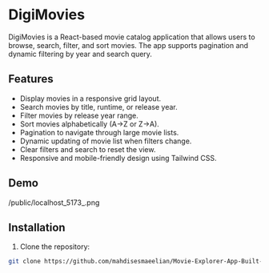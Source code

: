 # DigiMovies

DigiMovies is a React-based movie catalog application that allows users to browse, search, filter, and sort movies. The app supports pagination and dynamic filtering by year and search query.

## Features

- Display movies in a responsive grid layout.
- Search movies by title, runtime, or release year.
- Filter movies by release year range.
- Sort movies alphabetically (A→Z or Z→A).
- Pagination to navigate through large movie lists.
- Dynamic updating of movie list when filters change.
- Clear filters and search to reset the view.
- Responsive and mobile-friendly design using Tailwind CSS.

## Demo

/public/localhost_5173_.png

## Installation

1. Clone the repository:

```bash
git clone https://github.com/mahdisesmaeelian/Movie-Explorer-App-Built-with-React.js.git
